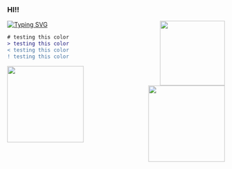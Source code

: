 ### HI!! 
<div>
    <a href="https://git.io/typing-svg"><img src="https://readme-typing-svg.demolab.com?font=Press+Start+2P&size=17&duration=4000&pause=1000&color=E9BB77&random=false&width=435&lines=Hey+there!;I'm+Matheus+Adiel!!;Would+you+like+a+coffee%3F" alt="Typing SVG" /></a>
    <img align="right" height="150rem" style="margin-left: 25px" src="https://media2.giphy.com/media/v1.Y2lkPTc5MGI3NjExbTBha3llN2YxbGlvczdoNHR0Mjh1bjgwYTkxbXFuMGhpN3FjdmtxbSZlcD12MV9pbnRlcm5hbF9naWZfYnlfaWQmY3Q9cw/ENbHAsqLxzO2GCgh6H/giphy.gif"/>
</div>

```diff
# testing this color
> testing this color
< testing this color
! testing this color
```

<div> 
    <img align="left" height="177rem" src="https://github-readme-stats.vercel.app/api/top-langs/?username=matheus-adiel&layout=compact&langs_count=7&theme=great-gatsby&bg_color=0D1117&hide_border=true"/>
    <img align="right" height="177rem" src="https://github-readme-stats.vercel.app/api?username=Matheus-Adiel&show_icons=true&theme=great-gatsby&include_all_commits=true&count_private=true&bg_color=0D1117&text_bold=false&hide_border=true"/>
</div>